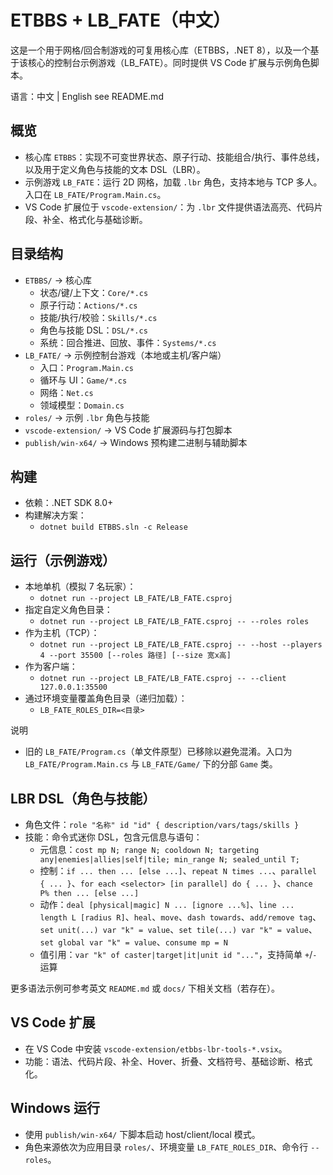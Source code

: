 # ETBBS + LB_FATE（中文）

这是一个用于网格/回合制游戏的可复用核心库（ETBBS，.NET 8），以及一个基于该核心的控制台示例游戏（LB_FATE）。同时提供 VS Code 扩展与示例角色脚本。

语言：中文 | English see README.md

## 概览

- 核心库 `ETBBS`：实现不可变世界状态、原子行动、技能组合/执行、事件总线，以及用于定义角色与技能的文本 DSL（LBR）。
- 示例游戏 `LB_FATE`：运行 2D 网格，加载 `.lbr` 角色，支持本地与 TCP 多人。入口在 `LB_FATE/Program.Main.cs`。
- VS Code 扩展位于 `vscode-extension/`：为 `.lbr` 文件提供语法高亮、代码片段、补全、格式化与基础诊断。

## 目录结构

- `ETBBS/` → 核心库
  - 状态/键/上下文：`Core/*.cs`
  - 原子行动：`Actions/*.cs`
  - 技能/执行/校验：`Skills/*.cs`
  - 角色与技能 DSL：`DSL/*.cs`
  - 系统：回合推进、回放、事件：`Systems/*.cs`
- `LB_FATE/` → 示例控制台游戏（本地或主机/客户端）
  - 入口：`Program.Main.cs`
  - 循环与 UI：`Game/*.cs`
  - 网络：`Net.cs`
  - 领域模型：`Domain.cs`
- `roles/` → 示例 `.lbr` 角色与技能
- `vscode-extension/` → VS Code 扩展源码与打包脚本
- `publish/win-x64/` → Windows 预构建二进制与辅助脚本

## 构建

- 依赖：.NET SDK 8.0+
- 构建解决方案：
  - `dotnet build ETBBS.sln -c Release`

## 运行（示例游戏）

- 本地单机（模拟 7 名玩家）：
  - `dotnet run --project LB_FATE/LB_FATE.csproj`
- 指定自定义角色目录：
  - `dotnet run --project LB_FATE/LB_FATE.csproj -- --roles roles`
- 作为主机（TCP）：
  - `dotnet run --project LB_FATE/LB_FATE.csproj -- --host --players 4 --port 35500 [--roles 路径] [--size 宽x高]`
- 作为客户端：
  - `dotnet run --project LB_FATE/LB_FATE.csproj -- --client 127.0.0.1:35500`
- 通过环境变量覆盖角色目录（递归加载）：
  - `LB_FATE_ROLES_DIR=<目录>`

说明
- 旧的 `LB_FATE/Program.cs`（单文件原型）已移除以避免混淆。入口为 `LB_FATE/Program.Main.cs` 与 `LB_FATE/Game/` 下的分部 `Game` 类。

## LBR DSL（角色与技能）

- 角色文件：`role "名称" id "id" { description/vars/tags/skills }`
- 技能：命令式迷你 DSL，包含元信息与语句：
  - 元信息：`cost mp N; range N; cooldown N; targeting any|enemies|allies|self|tile; min_range N; sealed_until T;`
  - 控制：`if ... then ... [else ...]`、`repeat N times ...`、`parallel { ... }`、`for each <selector> [in parallel] do { ... }`、`chance P% then ... [else ...]`
  - 动作：`deal [physical|magic] N ... [ignore ...%]`、`line ... length L [radius R]`、`heal`、`move`、`dash towards`、`add/remove tag`、
    `set unit(...) var "k" = value`、`set tile(...) var "k" = value`、`set global var "k" = value`、`consume mp = N`
  - 值引用：`var "k" of caster|target|it|unit id "..."`，支持简单 `+`/`-` 运算

更多语法示例可参考英文 `README.md` 或 `docs/` 下相关文档（若存在）。

## VS Code 扩展

- 在 VS Code 中安装 `vscode-extension/etbbs-lbr-tools-*.vsix`。
- 功能：语法、代码片段、补全、Hover、折叠、文档符号、基础诊断、格式化。

## Windows 运行

- 使用 `publish/win-x64/` 下脚本启动 host/client/local 模式。
- 角色来源依次为应用目录 `roles/`、环境变量 `LB_FATE_ROLES_DIR`、命令行 `--roles`。

